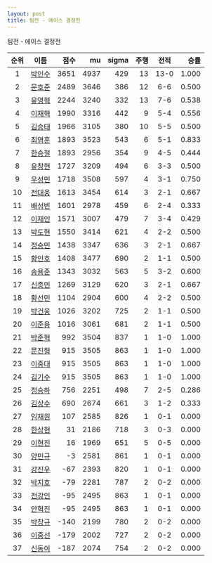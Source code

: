 ```yaml
---
layout: post
title: 팀전 - 에이스 결정전
---
```


팀전 - 에이스 결정전

| 순위 | 이름 | 점수 | mu | sigma | 주행 | 전적 | 승률 |
|:---:|:---:|---:|---:|---:|---:|:---:|---:|
| 1 | [박인수](../bakinsu) | 3651 | 4937 | 429 | 13 | 13-0 | 1.000 |
| 2 | [문호준](../munhojun) | 2489 | 3646 | 386 | 12 | 6-6 | 0.500 |
| 3 | [유영혁](../yuyeonghyeok) | 2244 | 3240 | 332 | 13 | 7-6 | 0.538 |
| 4 | [이재혁](../ijaehyeok) | 1990 | 3316 | 442 | 9 | 5-4 | 0.556 |
| 5 | [김승태](../gimseungtae) | 1966 | 3105 | 380 | 10 | 5-5 | 0.500 |
| 6 | [최영훈](../choiyeonghun) | 1893 | 3523 | 543 | 6 | 5-1 | 0.833 |
| 7 | [한승철](../hanseungcheol) | 1893 | 2956 | 354 | 9 | 4-5 | 0.444 |
| 8 | [유창현](../yuchanghyeon) | 1727 | 3209 | 494 | 6 | 3-3 | 0.500 |
| 9 | [우성민](../useongmin) | 1718 | 3508 | 597 | 4 | 3-1 | 0.750 |
| 10 | [전대웅](../jeondaewoong) | 1613 | 3454 | 614 | 3 | 2-1 | 0.667 |
| 11 | [배성빈](../baeseongbin) | 1601 | 2978 | 459 | 6 | 2-4 | 0.333 |
| 12 | [이재인](../ijaein) | 1571 | 3007 | 479 | 7 | 3-4 | 0.429 |
| 13 | [박도현](../bakdohyeon) | 1550 | 3414 | 621 | 4 | 2-2 | 0.500 |
| 14 | [정승민](../jeongseungmin) | 1438 | 3347 | 636 | 3 | 2-1 | 0.667 |
| 15 | [황인호](../hwanginho) | 1408 | 3477 | 690 | 2 | 1-1 | 0.500 |
| 16 | [송용준](../songyongjun) | 1343 | 3032 | 563 | 5 | 3-2 | 0.600 |
| 17 | [신종민](../shinjongmin) | 1269 | 3129 | 620 | 3 | 2-1 | 0.667 |
| 18 | [황선민](../hwangseongmin) | 1104 | 2904 | 600 | 4 | 2-2 | 0.500 |
| 19 | [박건웅](../bakgeonung) | 1026 | 3202 | 725 | 2 | 1-1 | 0.500 |
| 20 | [이준용](../ijunyong) | 1016 | 3061 | 681 | 2 | 1-1 | 0.500 |
| 21 | [박준혁](../bakjunhyeok) | 992 | 3504 | 837 | 1 | 1-0 | 1.000 |
| 22 | [문진형](../munjinhyeong) | 915 | 3505 | 863 | 1 | 1-0 | 1.000 |
| 23 | [이중대](../ijungdae) | 915 | 3505 | 863 | 1 | 1-0 | 1.000 |
| 24 | [김기수](../gimgisu) | 915 | 3505 | 863 | 1 | 1-0 | 1.000 |
| 25 | [정승하](../jeongseungha) | 756 | 2251 | 498 | 7 | 2-5 | 0.286 |
| 26 | [김상수](../gimsangsu) | 690 | 2674 | 661 | 3 | 1-2 | 0.333 |
| 27 | [임재원](../imjaewon) | 107 | 2585 | 826 | 1 | 0-1 | 0.000 |
| 28 | [한상현](../hansanghyeon) | 31 | 2186 | 718 | 3 | 0-3 | 0.000 |
| 29 | [이현진](../ihyeonjin) | 16 | 1969 | 651 | 5 | 0-5 | 0.000 |
| 30 | [양민규](../yangmingyu) | -3 | 2581 | 861 | 1 | 0-1 | 0.000 |
| 31 | [강진우](../gangjinwu) | -67 | 2393 | 820 | 1 | 0-1 | 0.000 |
| 32 | [박지호](../bakjiho) | -79 | 2281 | 787 | 2 | 0-2 | 0.000 |
| 33 | [전강인](../jeongangin) | -95 | 2495 | 863 | 1 | 0-1 | 0.000 |
| 34 | [안혁진](../anhyeokjin) | -95 | 2495 | 863 | 1 | 0-1 | 0.000 |
| 35 | [박창규](../bakchanggyu) | -140 | 2199 | 780 | 2 | 0-2 | 0.000 |
| 36 | [이중선](../ijungseon) | -179 | 2002 | 727 | 2 | 0-2 | 0.000 |
| 37 | [신동이](../shindongi) | -187 | 2074 | 754 | 2 | 0-2 | 0.000 |
